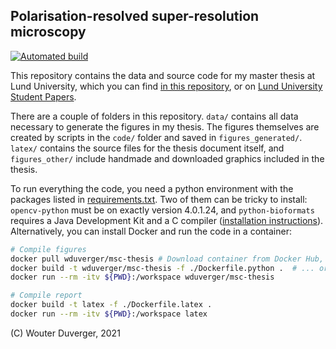 Polarisation-resolved super-resolution microscopy
---

[![Automated build](https://github.com/wduverger/msc-thesis/actions/workflows/main.yml/badge.svg)](https://github.com/wduverger/msc-thesis/actions/workflows/main.yml)

This repository contains the data and source code for my master thesis  at Lund University, 
which you can find [in this repository](/MSc%20thesis%20Wouter%20Duverger.pdf), or on [Lund University Student Papers](https://lup.lub.lu.se/student-papers/search/publication/9049150). 

There are a couple of folders in this repository. `data/` contains all data necessary to generate the figures in my thesis. The figures themselves are created by scripts in the `code/` folder and saved in `figures_generated/`. `latex/` contains the source files for the thesis document itself, and `figures_other/` include handmade and downloaded graphics included in the thesis.

To run everything the code, you need a python environment with the packages listed in [requirements.txt](requirements.txt). Two of them can be tricky to install: `opencv-python` must be on exactly version 4.0.1.24, and `python-bioformats` requires a Java Development Kit and a C compiler ([installation instructions](https://pythonhosted.org/javabridge/installation.html)). Alternatively, you can install Docker and run the code in a container:

```bash  
# Compile figures
docker pull wduverger/msc-thesis # Download container from Docker Hub,
docker build -t wduverger/msc-thesis -f ./Dockerfile.python .  # ... or build it yourself   
docker run --rm -itv ${PWD}:/workspace wduverger/msc-thesis

# Compile report
docker build -t latex -f ./Dockerfile.latex .
docker run --rm -itv ${PWD}:/workspace latex
```

(C) Wouter Duverger, 2021
